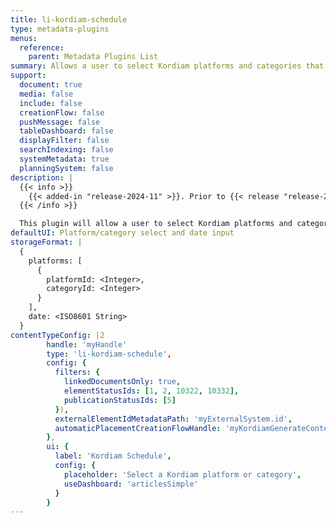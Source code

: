 ```yaml
---
title: li-kordiam-schedule
type: metadata-plugins
menus:
  reference:
    parent: Metadata Plugins List
summary: Allows a user to select Kordiam platforms and categories that they would like to view in the Kordiam Schedule side panel.
support:
  document: true
  media: false
  include: false
  creationFlow: false
  pushMessage: false
  tableDashboard: false
  displayFilter: false
  searchIndexing: false
  systemMetadata: true
  planningSystem: false
description: |
  {{< info >}}
    {{< added-in "release-2024-11" >}}. Prior to {{< release "release-2024-11" >}}, `li-kordiam-schedule` was known as [`li-desknet-schedule`]({{< ref "/reference/document/metadata/plugins/li-desknet-schedule" >}}).
  {{< /info >}}

  This plugin will allow a user to select Kordiam platforms and categories that they would like to view in the Kordiam Schedule side panel. Once selected the Kordiam button in the editor becomes active and the side panel can be opened. It is possible to lock the schedule to a specific date, as well as filter the Kordiam stories that are displayed. Further details can be found in the [Kordiam Schedule Guide]({{< ref "/guides/integrations/kordiam-schedule" >}}).
defaultUI: Platform/category select and date input
storageFormat: |
  {
    platforms: [
      {
        platformId: <Integer>,
        categoryId: <Integer>
      }
    ],
    date: <ISO8601 String>
  }
contentTypeConfig: |2
        handle: 'myHandle'
        type: 'li-kordiam-schedule',
        config: {
          filters: {
            linkedDocumentsOnly: true,
            elementStatusIds: [1, 2, 10322, 10332],
            publicationStatusIds: [5]
          }),
          externalElementIdMetadataPath: 'myExternalSystem.id',
          automaticPlacementCreationFlowHandle: 'myKordiamGenerateContentFlow'
        },
        ui: {
          label: 'Kordiam Schedule',
          config: {
            placeholder: 'Select a Kordiam platform or category',
            useDashboard: 'articlesSimple'
          }
        }
---
```

